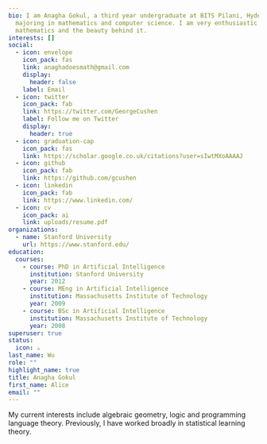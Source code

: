 ```yaml
---
bio: I am Anagha Gokul, a third year undergraduate at BITS Pilani, Hyderabad,
  majoring in mathematics and computer science. I am very enthusiastic about
  mathematics and the beauty behind it.
interests: []
social:
  - icon: envelope
    icon_pack: fas
    link: anaghadoesmath@gmail.com
    display:
      header: false
    label: Email
  - icon: twitter
    icon_pack: fab
    link: https://twitter.com/GeorgeCushen
    label: Follow me on Twitter
    display:
      header: true
  - icon: graduation-cap
    icon_pack: fas
    link: https://scholar.google.co.uk/citations?user=sIwtMXoAAAAJ
  - icon: github
    icon_pack: fab
    link: https://github.com/gcushen
  - icon: linkedin
    icon_pack: fab
    link: https://www.linkedin.com/
  - icon: cv
    icon_pack: ai
    link: uploads/resume.pdf
organizations:
  - name: Stanford University
    url: https://www.stanford.edu/
education:
  courses:
    - course: PhD in Artificial Intelligence
      institution: Stanford University
      year: 2012
    - course: MEng in Artificial Intelligence
      institution: Massachusetts Institute of Technology
      year: 2009
    - course: BSc in Artificial Intelligence
      institution: Massachusetts Institute of Technology
      year: 2008
superuser: true
status:
  icon: ☕️
last_name: Wu
role: ""
highlight_name: true
title: Anagha Gokul
first_name: Alice
email: ""
---
```

My current interests include algebraic geometry, logic and programming language theory. Previously, I have worked broadly in statistical learning theory.
